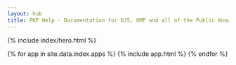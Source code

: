 ```yaml
---
layout: hub
title: PKP Help - Documentation for OJS, OMP and all of the Public Knowledge Project's software
---
```


{% include index/hero.html %}

{% for app in site.data.index.apps %}
{% include app.html %}
{% endfor %}
